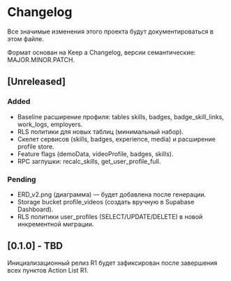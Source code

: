 # Changelog

Все значимые изменения этого проекта будут документироваться в этом файле.

Формат основан на Keep a Changelog, версии семантические: MAJOR.MINOR.PATCH.

## [Unreleased]
### Added
- Baseline расширение профиля: tables skills, badges, badge_skill_links, work_logs, employers.
- RLS политики для новых таблиц (минимальный набор).
- Скелет сервисов (skills, badges, experience, media) и расширение profile store.
- Feature flags (demoData, videoProfile, badges, skills).
- RPC заглушки: recalc_skills, get_user_profile_full.

### Pending
- ERD_v2.png (диаграмма) — будет добавлена после генерации.
- Storage bucket profile_videos (создать вручную в Supabase Dashboard).
- RLS политики user_profiles (SELECT/UPDATE/DELETE) в новой инкрементной миграции.

## [0.1.0] - TBD
Инициализационный релиз R1 будет зафиксирован после завершения всех пунктов Action List R1.
